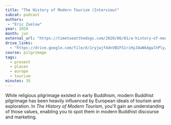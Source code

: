 ```yaml
---
title: "The History of Modern Tourism (Interview)"
subcat: podcast
authors:
 - "Eric Zuelow"
year: 2020
month: jun
external_url: "https://timetoeatthedogs.com/2020/06/01/a-history-of-modern-tourism/"
drive_links:
  - "https://drive.google.com/file/d/1ryjwjf4dnVBIFS1riHyJOwNkAgwlhPly/view?usp=drivesdk"
course: pilgrimage
tags:
  - present
  - places
  - europe
  - tourism
minutes: 35
---
```


While religious pilgrimage existed in early Buddhism, modern Buddhist pilgrimage has been heavily influenced by European ideals of tourism and exploration. In *The History of Modern Tourism*, you'll gain an understanding of those values, enabling you to spot them in modern Buddhist discourse and marketing.
